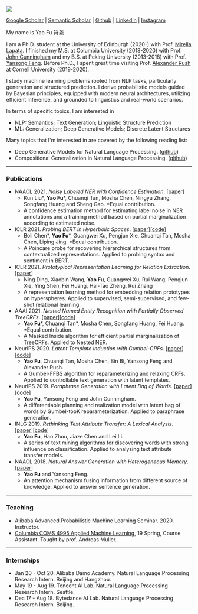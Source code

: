 
![](images/cover.jpg)



[Google Scholar](https://scholar.google.com/citations?user=liSP4cEAAAAJ&hl=en) | [Semantic Scholar](https://www.semanticscholar.org/author/Yao-Fu/46956602) | [Github](https://github.com/FranxYao) | [LinkedIn](https://www.linkedin.com/in/yao-fu-281847b5/) | [Instagram](https://www.instagram.com/franx_yao/)

My name is Yao Fu 符尧

I am a Ph.D. student at the University of Edinburgh (2020-) with Prof. [Mirella Lapata](https://homepages.inf.ed.ac.uk/mlap/). 
I finished my M.S. at Columbia University (2018-2020) with Prof. [John Cunningham](https://stat.columbia.edu/~cunningham/) and my B.S. at Peking University (2013-2018) with Prof. [Yansong Feng](https://sites.google.com/site/ysfeng/home). Before Ph.D., I spent great time visiting Prof. [Alexander Rush](http://rush-nlp.com/) at Cornell University (2019-2020). 


I study machine learning problems rooted from NLP tasks, particularly generation and structured prediction. I derive probabilistic models guided by Bayesian principles, equipped with modern neural architectures, utilizing efficient inference, and grounded to linguistics and real-world scenarios. 

In terms of specific topics, I am interested in 
* NLP: Semantics; Text Generation; Linguistic Structure Prediction
* ML: Generalization; Deep Generative Models; Discrete Latent Structures 

Many topics that I'm interested in are covered by the following reading list:
* Deep Generative Models for Natural Language Processing. ([github](https://github.com/franxyao/Deep-Generative-Models-for-Natural-Language-Processing))
* Compositional Generalization in Natural Language Processing. ([github](https://github.com/FranxYao/Compositional-Generalization-in-Natural-Language-Processing))

-----

### Publications
* NAACL 2021. _Noisy Labeled NER with Confidence Estimation_. [[paper](https://arxiv.org/abs/2104.04318)]
  * Kun Liu\*, __Yao Fu__\*, Chuanqi Tan, Mosha Chen, Ningyu Zhang, Songfang Huang and Sheng Gao. \*Equal contribution.
  * A confidence estimation method for estimating label noise in NER annotations and a training method based on partial marginalization according to estimated noise.
* ICLR 2021. _Probing BERT in Hyperbolic Spaces_. [[paper](https://openreview.net/forum?id=17VnwXYZyhH)][[code](https://github.com/FranxYao/PoincareProbe)]
  * Boli Chen\*, __Yao Fu__\*, Guangwei Xu, Pengjun Xie, Chuanqi Tan, Mosha Chen, Liping Jing. \*Equal contribution. 
  * A Poincare probe for recovering hierarchical structures from contextualized representations. Applied to probing syntax and sentiment in BERT. 
* ICLR 2021. _Prototypical Representation Learning for Relation Extraction_. [[paper](https://openreview.net/forum?id=aCgLmfhIy_f)]
  * Ning Ding, Xiaobin Wang, __Yao Fu__, Guangwei Xu, Rui Wang, Pengjun Xie, Ying Shen, Fei Huang, Hai-Tao Zheng, Rui Zhang
  * A representation learning method for embedding relation prototypes on hyperspheres. Applied to supervised, semi-supervised, and few-shot relational learning. 
* AAAI 2021. _Nested Named Entity Recognition with Partially Observed TreeCRFs_. [[paper](https://arxiv.org/abs/2012.08478)][[code](https://github.com/FranxYao/Partially-Observed-TreeCRFs)]
   *  __Yao Fu__\*, Chuanqi Tan\*, Mosha Chen, Songfang Huang, Fei Huang. \*Equal contribution. 
   * A Masked Inside algorithm for efficient partial marginalization of TreeCRFs. Applied to Nested NER.
* NeurIPS 2020. _Latent Template Induction with Gumbel-CRFs_. [[paper](https://arxiv.org/abs/2011.14244)][[code](https://github.com/FranxYao/Gumbel-CRF)]
   * __Yao Fu__, Chuanqi Tan, Mosha Chen, Bin Bi, Yansong Feng and Alexander Rush. 
   * A Gumbel-FFBS algorithm for reparameterizing and relaxing CRFs. Applied to controllable text generation with latent templates.
* NeurIPS 2019. _Paraphrase Generation with Latent Bag of Words_. [[paper](https://arxiv.org/abs/2001.01941)][[code](https://github.com/FranxYao/dgm_latent_bow)]
   * **Yao Fu**, Yansong Feng and John Cunningham. 
   * A differentiable planning and realization model with latent bag of words by Gumbel-topK reparameterization. Applied to paraphrase generation.
* INLG 2019. _Rethinking Text Attribute Transfer: A Lexical Analysis_. [[paper](https://arxiv.org/abs/1909.12335)][[code](https://github.com/FranxYao/pivot_analysis)]
   * **Yao Fu**, Hao Zhou, Jiaze Chen and Lei Li. 
   * A series of text mining algorithms for discovering words with strong influence on classification. Applied to analysing text attribute transfer models. 
* NAACL 2018. _Natural Answer Generation with Heterogeneous Memory_. [[paper](https://www.aclweb.org/anthology/N18-1017/)]
   * **Yao Fu** and Yansong Feng. 
   * An attention mechanism fusing information from different source of knowledge. Applied to answer sentence generation.

-----

### Teaching 

* Alibaba Advanced Probabilistic Machine Learning Seminar. 2020. Instructor. 
* [Columbia COMS 4995 Applied Machine Learning](http://www.cs.columbia.edu/~amueller/comsw4995s19/), 19 Spring, Course Assistant. Tought by prof. Andreas Muller. 

-----

### Internships

* Jan 20 - Oct 20. Alibaba Damo Academy. Natural Language Processing Research Intern. Beijing and Hangzhou. 
* May 19 - Aug 19. Tencent AI Lab. Natural Language Processing Research Intern. Seattle.
* Dec 17 - Aug 18. Bytedance AI Lab. Natural Language Processing Research Intern. Beijing. 





